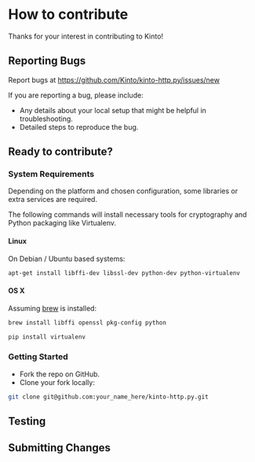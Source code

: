 How to contribute
=================

Thanks for your interest in contributing to Kinto!

## Reporting Bugs

Report bugs at https://github.com/Kinto/kinto-http.py/issues/new

If you are reporting a bug, please include:

 - Any details about your local setup that might be helpful in troubleshooting.
 - Detailed steps to reproduce the bug.


## Ready to contribute?

### System Requirements

Depending on the platform and chosen configuration, some libraries or extra services are required.

The following commands will install necessary tools for cryptography and Python packaging like Virtualenv.

#### Linux
On Debian / Ubuntu based systems:

```bash
apt-get install libffi-dev libssl-dev python-dev python-virtualenv
```

#### OS X
Assuming [brew](http://brew.sh/) is installed:

```bash
brew install libffi openssl pkg-config python

pip install virtualenv
```


### Getting Started

 -  Fork the repo on GitHub.
 -  Clone your fork locally:

```bash
git clone git@github.com:your_name_here/kinto-http.py.git
```


## Testing


## Submitting Changes

